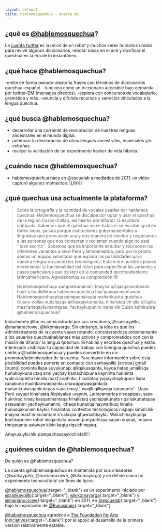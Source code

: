 ```yaml
---
layout: default
title: hablemosquechua - Acerca de
---
```

## ¿qué es [@hablemosquechua](https://twitter.com/hablemosquechua)?
La [cuenta twitter](https://twitter.com/hablemosquechua) es la unión de un robot y muchos seres humanos unidos para revivir algunos diccionarios, rebotar ideas en el aire y dosificar el quechua en la era de lo instantáneo.

## ¿qué hace @hablemosquechua?

-emite en forma pseudo-aleatoria frases con términos de diccionarios quechua-español. 
-funciona como un diccionario accesible bajo demanda por twitter-DM (mensajes directos). 
-explora con concursos de vocabulario, gramática y más. 
-anuncia y difunde recursos y servicios vinculados a la lengua quechua. 

## ¿qué busca @hablemosquechua?

- desarrollar una corriente de revaloración de nuestras lenguas ancestrales en el mundo digital.
- potenciar la revaloración de otras lenguas ancestrales, especiales y/o extrañas.
- realizar la validación de un experimento hacker de vida híbrida.

## ¿cuándo nace @hablemosquechua?

- hablemosquechua nace en @escuelab a mediados de 2011. un video capturó algunos momentos: [LINK]

## ¿qué quechua usa actualmente la plataforma?

> Sobre la ortografía y la cantidad de vocales usadas por hablemos quechua: Hablemosquechua se disculpa por optar y usar el quechua de la región Cusco-Collao, así mismo por difundir la escritura unificada. Sabemos que el quechua no se habla ni se escribe igual en todos lados, ya sea porque instituciones gubernamentales o linguistas que promueven una y otra manera de escribir y respetamos a las personas que nos contactan y reclaman cuando algo no está ''bien escrito''. Sabemos que es importante estudiar y reconocer las diferentes variantes a nivel Perú y latinoamerica, pero por lo pronto somos un equipo voluntario que explora las posibilidades para nuestra lengua en contextos tecnológicos. Está entre nuestros planes incrementar la funcionalidad del robot para especificar las variantes y casos particulares  que existen en la comunidad quechuahablante latinoamericana.
Agradecemos su comprensión!!!!!

> Hablemosquechuap kumpankunaman:
> Imayna qillqasqamantawan hayk'a hanllallikuna hablemosquechua hap'ipasqanmantawan:
> Hablemosquechuapiqa pampachakuyta mañarikuyku quechua Cusco-collao sutichasqa akllasqaykumanta, hinallataq ch'ulla qillqalla mast'arisqaykumantapas.
> Yachaykupunim mana kik
Quién adminsitra @hablemosquechua?

Inicialmente @hq es administrado por sus creadores, @sankaypillo, @marianocrowe, @kikomayorga. Sin embargo, la idea es que los administradores de la cuenta vayan rotando, considerándose próximamente a los usuarios quechuahablantes más activos y comprometidos con con la misión de difundir la lengua quechua. Si hablas y escribes quechua y estás interesado visibilizar tu capacidad de trabajo con lalengua quechua puedes unirte a @hablemosquehcua y puedes convertirte en co-promotor/administrador de la cuenta. Para mayor información sobre esta posibilidad puedes ponerte en contacto con sankaypillo [arroba] gmail [punto] cominta llapa suyukunapi qillqakusqanta, kayqa ñataq umallisqa huñukuykuna utaq simi yachay kamachiqkuna kayninta hukninta wakniraqninta hinalla mast'ariptinku, hinallataq yupaychaykupuni llapa runakuna machkariwaspanku qhawapawasqankuta mañarikuwasqankutapas sapa rimay ''waqlli qillqasqa kaqmanta''. Llapa Perú suyupi hinallataq Abyayalap uraynin, Latinoamerica nisqapipas, sapa hukniraq rimay kasqanmantaqa hinallataq yachapakunata riqsinakunatapas astawanmi yachaykumanmi, ichaqa kunanqa haywarikuq hinalla huñusqakunam kayku, hinallataq contextos tecnológicos nispapi siminchik imayna mast'arikunantam k'uskispa qhawachkayku. Wakichinaykupiqa kachkapunim robot nisqachata aswan puriyachispa sapan suyupi, imayna rimasqanta astawan kikin kaqta riqsichinapaq.

Añayukuykichik pampachasqaykichikta!!!!!

## ¿quiénes cuidan de @hablemosquechua?

De quién es @hablemosquechua?

La cuenta @hablemosquechua es mantenida por sus creadores (@sankaypillo, @marianocrowe, @kikomayorga) y se define como un experimento tecnocultural sin fines de lucro. 


[@hablemosquechua](https://twitter.com/hablemosquechua){:target="_blank"} es un experimento iniciado por
[@sankaypillo](https://twitter.com/sankaypillo){:target="_blank"},
[@kikomayorga](https://twitter.com/kikomayorga){:target="_blank"}
y [@marianocrowe](https://twitter.com/marianocrowe){:target="_blank"} en 2011, en
[@escuelab](https://twitter.com/escuelab){:target="_blank"} bajo la inspiración de
[@Runasimipi](https://twitter.com/Runasimipi){:target="_blank"}

[@hablemosquechua](https://twitter.com/hablemosquechua) agradece a
[The Foundation for Arts Inniciatives](http://www.ffaiarts.net){:target="_blank"}
por el apoyo al desarrollo de la primera versión relativamente estable.



